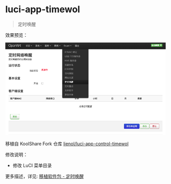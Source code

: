 # luci-app-timewol

> 定时唤醒

效果预览：

![Snipaste_2019-09-15_00-33-31.png](https://raw.githubusercontent.com/stuarthua/PicGo/master/oh-my-openwrt/Snipaste_2019-09-15_00-33-31.png)

移植自 KoolShare Fork 仓库 [lienol/luci-app-control-timewol](https://github.com/Lienol/openwrt-package/blob/master/lienol/luci-app-control-timewol)

修改说明：

* 修改 LuCI 菜单目录

更多描述，详见: [移植软件包 - 定时唤醒](https://stuarthua.github.io/oh-my-openwrt/mybook/packages/use-package-timewol.html)